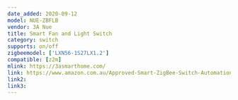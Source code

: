 ```yaml
---
date_added: 2020-09-12
model: NUE-ZBFLB
vendor: 3A Nue
title: Smart Fan and Light Switch
category: switch
supports: on/off
zigbeemodel: ['LXN56-1S27LX1.2']
compatible: [z2m]
mlink: https://3asmarthome.com/
link: https://www.amazon.com.au/Approved-Smart-ZigBee-Switch-Automation/dp/B08D7BRS2Q/
link2: 
link3: 
---
```

